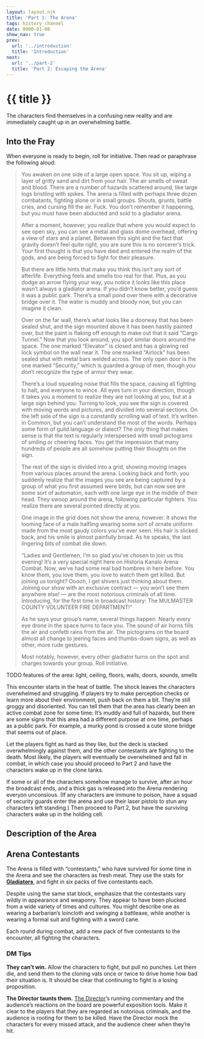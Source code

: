 ```yaml
---
layout: layout.njk
title: 'Part 1: The Arena'
tags: history_channel
date: 0000-01-00
show_nav: true
prev:
  url: '../introduction'
  title: 'Introduction'
next:
  url: '../part-2'
  title: 'Part 2: Escaping the Arena'
---
```


# {{ title }}

The characters find themselves in a confusing new reality and are immediately caught up in an overwhelming battle.

## Into the Fray

When everyone is ready to begin, roll for initiative. Then read or paraphrase the following aloud:

> You awaken on one side of a large open space. You sit up, wiping a layer of gritty sand and dirt from your hair. The air smells of sweat and blood. There are a number of hazards scattered around, like large logs bristling with spikes. The arena is filled with perhaps three dozen combatants, fighting alone or in small groups. Shouts, grunts, battle cries, and cursing fill the air. Fuck. You don’t remember it happening, but you must have been abducted and sold to a gladiator arena.
>
> After a moment, however, you realize that where you would expect to see open sky, you can see a metal and glass dome overhead, offering a view of stars and a planet. Between this sight and the fact that gravity doesn’t feel quite right, you are sure this is no sorcerer’s trick. Your first thought is that you have died and entered the realm of the gods, and are being forced to fight for their pleasure.
>
> But there are little hints that make you think this isn’t any sort of afterlife. Everything feels and smells too real for that. Plus, as you dodge an arrow flying your way, you notice it looks like this place wasn’t always a gladiator arena. If you didn’t know better, you’d guess it was a public park. There’s a small pond over there with a decorative bridge over it. The water is muddy and bloody now, but you can imagine it clean.
>
> Over on the far wall, there’s what looks like a doorway that has been sealed shut, and the sign mounted above it has been hastily painted over, but the paint is flaking off enough to make out that it said “Cargo Tunnel.” Now that you look around, you spot similar doors around the space. The one marked “Elevator” is closed and has a glowing red lock symbol on the wall near it. The one marked “Airlock” has been sealed shut with metal bars welded across. The only open door is the one marked “Security,” which is guarded a group of men, though you don’t recognize the type of armor they wear.
>
> There’s a loud squealing noise that fills the space, causing all fighting to halt, and everyone to wince. All eyes turn in your direction, though it takes you a moment to realize they are not looking at you, but at a large sign behind you. Turning to look, you see the sign is covered with moving words and pictures, and divided into several sections. On the left side of the sign is a constantly scrolling wall of text. It’s written in Common, but you can’t understand the most of the words. Perhaps some form of guild language or dialect? The only thing that makes sense is that the text is regularly interspersed with small pictograms of smiling or cheering faces. You get the impression that many hundreds of people are all somehow putting their thoughts on the sign.
>
> The rest of the sign is divided into a grid, showing moving images from various places around the arena. Looking back and forth, you suddenly realize that the images you see are being captured by a group of what you first assumed were birds, but can now see are some sort of automaton, each with one large eye in the middle of their head. They swoop around the arena, following particular fighters. You realize there are several pointed directly at you.
>
> One image in the grid does not show the arena, however. It shows the looming face of a male halfling wearing some sort of ornate uniform made from the most gaudy colors you’ve ever seen. His hair is slicked back, and his smile is almost painfully broad. As he speaks, the last lingering bits of combat die down.
>
> “Ladies and Gentlemen, I’m so glad you’ve chosen to join us this evening! It’s a very special night here on Historia Kanalo Arena Combat. Now, we’ve had some real bad hombres in here before. You know them, you love them, you love to watch them get killed. But joining us tonight? Ooooh, I get shivers just thinking about them. Joining our show with an exclusive contract — you won’t see them anywhere else! — are the most notorious criminals of all time. Introducing, for the first time in broadcast history: The MULMASTER COUNTY VOLUNTEER FIRE DEPARTMENT!”
>
> As he says your group’s name, several things happen. Nearly every eye drone in the space turns to face you. The sound of air horns fills the air and confetti rains from the air. The pictograms on the board almost all change to jeering faces and thumbs-down signs, as well as other, more rude gestures.
>
> Most notably, however, every other gladiator turns on the spot and charges towards your group. Roll initiative.

TODO features of the area: light, ceiling, floors, walls, doors, sounds, smells

This encounter starts in the heat of battle. The shock leaves the characters overwhelmed and struggling. If players try to make perception checks or learn more about their environment, push back on them a bit. They’re still groggy and disoriented. You can tell them that the area has clearly been an active combat zone for some time: It’s muddy and full of hazards, but there are some signs that this area had a different purpose at one time, perhaps as a public park. For example, a murky pond is crossed a cute stone bridge that seems out of place.

Let the players fight as hard as they like, but the deck is stacked overwhelmingly against them, and the other contestants are fighting to the death. Most likely, the players will eventually be overwhelmed and fall in combat, in which case you should proceed to Part 2 and have the characters wake up in the clone tanks.

If some or all of the characters somehow manage to survive, after an hour the broadcast ends, and a thick gas is released into the Arena rendering everyon unconsious. (If any characters are immune to poison, have a squad of security guards enter the arena and use their laser pistols to stun any characters left standing.) Then proceed to Part 2, but have the surviving characters wake up in the holding cell.

## Description of the Area

## Arena Contestants

The Arena is filled with “contestants,” who have survived for some time in the Arena and see the characters as fresh meat. They use the stats for [**Gladiators**](https://www.dndbeyond.com/monsters/gladiator), and fight in six packs of five contestants each.

Despite using the same stat block, emphasize that the contestants vary wildly in appearance and weaponry. They appear to have been plucked from a wide variety of times and cultures. You might describe one as wearing a barbarian’s loincloth and swinging a battleaxe, while another is wearing a formal suit and fighting with a sword cane.

Each round during combat, add a new pack of five contestants to the encounter, all fighting the characters.

### DM Tips

**They can’t win.** Allow the characters to fight, but pull no punches. Let them die, and send them to the cloning vats once or twice to drive home how bad their situation is. It should be clear that continuing to fight is a losing proposition.

**The Director taunts them.** [The Director](../deck-4/#the-director)’s running commentary and the audience’s reactions on the board are powerful exposition tools. Make it clear to the players that they are regarded as notorious criminals, and the audience is rooting for them to be killed. Have the Director mock the characters for every missed attack, and the audience cheer when they’re hit.
